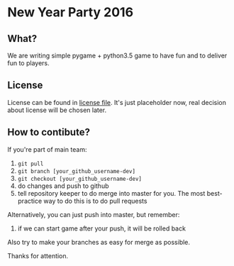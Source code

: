 # New Year Party 2016
## What?
We are writing simple pygame + python3.5 game to have fun and to deliver fun to players.

## License
License can be found in [license file](/LICENSE). It's just placeholder now, real decision about license will be chosen later.

## How to contibute?
If you're part of main team:

1. `git pull`
1. `git branch [your_github_username-dev]`
1. `git checkout [your_github_username-dev]`
1. do changes and push to github
1. tell repository keeper to do merge into master for you. The most best-practice way to do this is to do pull requests

Alternatively, you can just push into master, but remember:

1. if we can start game after your push, it will be rolled back

Also try to make your branches as easy for merge as possible.

Thanks for attention.
